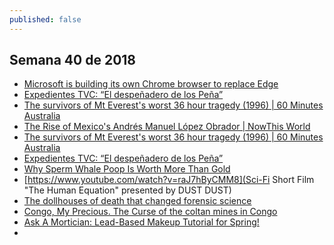 ```yaml
---
published: false
---
```

## Semana 40 de 2018

- [Microsoft is building its own Chrome browser to replace Edge](https://www.theverge.com/2018/12/4/18125238/microsoft-chrome-browser-windows-10-edge-chromium)
- [ Expedientes TVC: “El despeñadero de los Peña”](https://www.youtube.com/watch?v=QAVODiqoXtA)
- [ The survivors of Mt Everest's worst 36 hour tragedy (1996) | 60 Minutes Australia](https://www.youtube.com/watch?v=NbScCel-upc)
- [The Rise of Mexico's Andrés Manuel López Obrador | NowThis World](https://www.youtube.com/watch?v=6ZZd1Cx07Y0)
- [The survivors of Mt Everest's worst 36 hour tragedy (1996) | 60 Minutes Australia](https://www.youtube.com/watch?v=NbScCel-upc&t=37s)
- [Expedientes TVC: “El despeñadero de los Peña”](https://www.youtube.com/watch?v=6ZDZAnkn0Tw&t=103s)
- [Why Sperm Whale Poop Is Worth More Than Gold](https://www.youtube.com/watch?v=FhUNYWHibqs)
- [https://www.youtube.com/watch?v=raJ7hByCMM8](Sci-Fi Short Film "The Human Equation" presented by DUST
DUST)
- [The dollhouses of death that changed forensic science](https://www.youtube.com/watch?v=9hdT8PgT19w)
- [Congo, My Precious. The Curse of the coltan mines in Congo](https://www.youtube.com/watch?v=dTwzCy0-RTw)
- [Ask A Mortician: Lead-Based Makeup Tutorial for Spring!](https://www.youtube.com/watch?v=q5hF7Dl0DDc)
- 